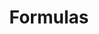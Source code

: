 ---
title: Formulas
parent: assessment
order: 3
sections:

   - file: formulas
     layout: text

---